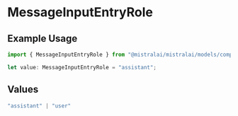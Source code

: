 # MessageInputEntryRole

## Example Usage

```typescript
import { MessageInputEntryRole } from "@mistralai/mistralai/models/components";

let value: MessageInputEntryRole = "assistant";
```

## Values

```typescript
"assistant" | "user"
```